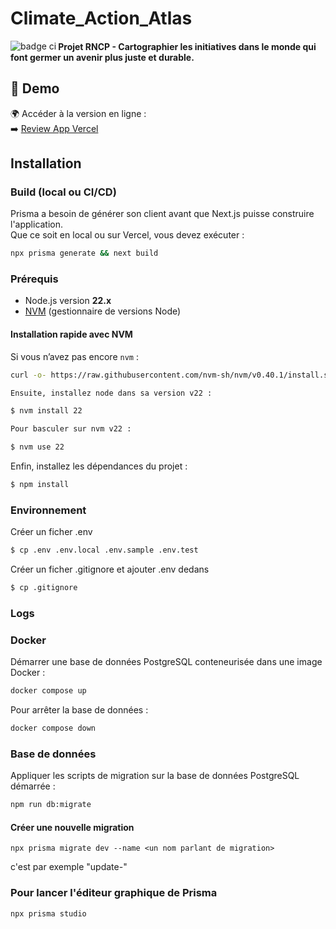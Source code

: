 # Climate_Action_Atlas

<img align="left" alt="badge ci" src="https://github.com/PaulaRondao/Climate_Action_Atlas/actions/workflows/node.js.yml/badge.svg" />         


#### Projet RNCP - Cartographier les initiatives dans le monde qui font germer un avenir plus juste et durable.

## 🔗 Demo

🌍 Accéder à la version en ligne :  
➡️ [Review App Vercel](climate-action-atlas-git-main-paularondaos-projects.vercel.app)  

## Installation

### Build (local ou CI/CD)

Prisma a besoin de générer son client avant que Next.js puisse construire l'application.  
Que ce soit en local ou sur Vercel, vous devez exécuter :

```bash
npx prisma generate && next build
```

### Prérequis

- Node.js version **22.x**
- [NVM](https://github.com/nvm-sh/nvm) (gestionnaire de versions Node)

#### Installation rapide avec NVM

Si vous n’avez pas encore `nvm` :

```bash
curl -o- https://raw.githubusercontent.com/nvm-sh/nvm/v0.40.1/install.sh | bash

Ensuite, installez node dans sa version v22 :

$ nvm install 22

Pour basculer sur nvm v22 :

$ nvm use 22
```

Enfin, installez les dépendances du projet :

```bash
$ npm install
```

### Environnement

Créer un ficher .env

```bash
$ cp .env .env.local .env.sample .env.test
```

Créer un ficher .gitignore et ajouter .env dedans

```bash
$ cp .gitignore
```

### Logs

### Docker

Démarrer une base de données PostgreSQL conteneurisée dans une image Docker :

```bash
docker compose up
```

Pour arrêter la base de données :

```bash
docker compose down
```

### Base de données

Appliquer les scripts de migration sur la base de données PostgreSQL démarrée :

```bash
npm run db:migrate
```

#### Créer une nouvelle migration

```
npx prisma migrate dev --name <un nom parlant de migration>
```

<un nom parlant de migration> c'est par exemple "update-<un nom en lien avec la table>"

### Pour lancer l'éditeur graphique de Prisma

```
npx prisma studio
```
